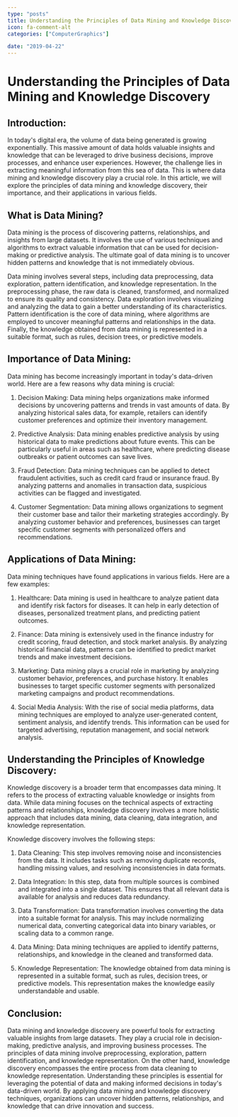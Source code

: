 ```yaml
---
type: "posts"
title: Understanding the Principles of Data Mining and Knowledge Discovery
icon: fa-comment-alt
categories: ["ComputerGraphics"]

date: "2019-04-22"
---
```




# Understanding the Principles of Data Mining and Knowledge Discovery

## Introduction:

In today's digital era, the volume of data being generated is growing exponentially. This massive amount of data holds valuable insights and knowledge that can be leveraged to drive business decisions, improve processes, and enhance user experiences. However, the challenge lies in extracting meaningful information from this sea of data. This is where data mining and knowledge discovery play a crucial role. In this article, we will explore the principles of data mining and knowledge discovery, their importance, and their applications in various fields.

## What is Data Mining?

Data mining is the process of discovering patterns, relationships, and insights from large datasets. It involves the use of various techniques and algorithms to extract valuable information that can be used for decision-making or predictive analysis. The ultimate goal of data mining is to uncover hidden patterns and knowledge that is not immediately obvious.

Data mining involves several steps, including data preprocessing, data exploration, pattern identification, and knowledge representation. In the preprocessing phase, the raw data is cleaned, transformed, and normalized to ensure its quality and consistency. Data exploration involves visualizing and analyzing the data to gain a better understanding of its characteristics. Pattern identification is the core of data mining, where algorithms are employed to uncover meaningful patterns and relationships in the data. Finally, the knowledge obtained from data mining is represented in a suitable format, such as rules, decision trees, or predictive models.

## Importance of Data Mining:

Data mining has become increasingly important in today's data-driven world. Here are a few reasons why data mining is crucial:

1. Decision Making: Data mining helps organizations make informed decisions by uncovering patterns and trends in vast amounts of data. By analyzing historical sales data, for example, retailers can identify customer preferences and optimize their inventory management.

2. Predictive Analysis: Data mining enables predictive analysis by using historical data to make predictions about future events. This can be particularly useful in areas such as healthcare, where predicting disease outbreaks or patient outcomes can save lives.

3. Fraud Detection: Data mining techniques can be applied to detect fraudulent activities, such as credit card fraud or insurance fraud. By analyzing patterns and anomalies in transaction data, suspicious activities can be flagged and investigated.

4. Customer Segmentation: Data mining allows organizations to segment their customer base and tailor their marketing strategies accordingly. By analyzing customer behavior and preferences, businesses can target specific customer segments with personalized offers and recommendations.

## Applications of Data Mining:

Data mining techniques have found applications in various fields. Here are a few examples:

1. Healthcare: Data mining is used in healthcare to analyze patient data and identify risk factors for diseases. It can help in early detection of diseases, personalized treatment plans, and predicting patient outcomes.

2. Finance: Data mining is extensively used in the finance industry for credit scoring, fraud detection, and stock market analysis. By analyzing historical financial data, patterns can be identified to predict market trends and make investment decisions.

3. Marketing: Data mining plays a crucial role in marketing by analyzing customer behavior, preferences, and purchase history. It enables businesses to target specific customer segments with personalized marketing campaigns and product recommendations.

4. Social Media Analysis: With the rise of social media platforms, data mining techniques are employed to analyze user-generated content, sentiment analysis, and identify trends. This information can be used for targeted advertising, reputation management, and social network analysis.

## Understanding the Principles of Knowledge Discovery:

Knowledge discovery is a broader term that encompasses data mining. It refers to the process of extracting valuable knowledge or insights from data. While data mining focuses on the technical aspects of extracting patterns and relationships, knowledge discovery involves a more holistic approach that includes data mining, data cleaning, data integration, and knowledge representation.

Knowledge discovery involves the following steps:

1. Data Cleaning: This step involves removing noise and inconsistencies from the data. It includes tasks such as removing duplicate records, handling missing values, and resolving inconsistencies in data formats.

2. Data Integration: In this step, data from multiple sources is combined and integrated into a single dataset. This ensures that all relevant data is available for analysis and reduces data redundancy.

3. Data Transformation: Data transformation involves converting the data into a suitable format for analysis. This may include normalizing numerical data, converting categorical data into binary variables, or scaling data to a common range.

4. Data Mining: Data mining techniques are applied to identify patterns, relationships, and knowledge in the cleaned and transformed data.

5. Knowledge Representation: The knowledge obtained from data mining is represented in a suitable format, such as rules, decision trees, or predictive models. This representation makes the knowledge easily understandable and usable.

## Conclusion:

Data mining and knowledge discovery are powerful tools for extracting valuable insights from large datasets. They play a crucial role in decision-making, predictive analysis, and improving business processes. The principles of data mining involve preprocessing, exploration, pattern identification, and knowledge representation. On the other hand, knowledge discovery encompasses the entire process from data cleaning to knowledge representation. Understanding these principles is essential for leveraging the potential of data and making informed decisions in today's data-driven world. By applying data mining and knowledge discovery techniques, organizations can uncover hidden patterns, relationships, and knowledge that can drive innovation and success.
